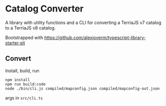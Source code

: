 # Catalog Converter

A library with utility functions and a CLI for converting a TerriaJS v7 catalog to a TerriaJS v8 catalog.

Bootstrapped with https://github.com/alexjoverm/typescript-library-starter.git

## Convert

Install, build, run

```
npm install
npm run build:code
node ./bin/cli.js compiled/mapconfig.json compiled/mapconfig-out.json
```

args in `src/cli.ts`
